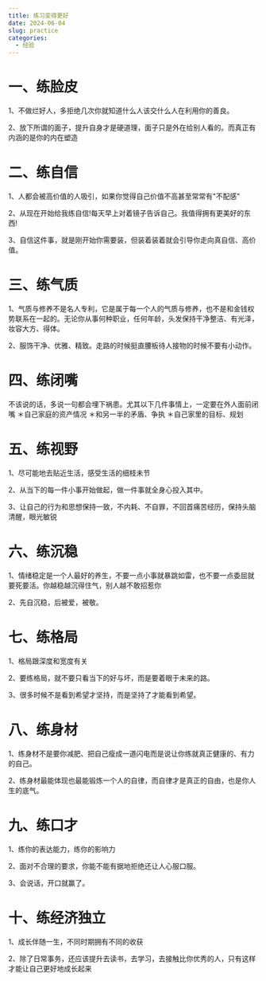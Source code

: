```yaml
---
title: 练习变得更好
date: 2024-06-04
slug: practice
categories:
  - 经验
---
```



# 一、练脸皮

1、不做烂好人，多拒绝几次你就知道什么人该交什么人在利用你的善良。

2、放下所谓的面子，提升自身才是硬道理，面子只是外在给别人看的。而真正有内涵的是你的内在塑造

# 二、练自信

1、人都会被高价值的人吸引，如果你觉得自己价值不高甚至常常有"不配感"

2、从现在开始给我练自信!每天早上对着镜子告诉自己。我值得拥有更美好的东西!

3、自信这件事，就是刚开始你需要装，但装着装着就会引导你走向真自信、高价值。

# 三、练气质

1、气质与修养不是名人专利，它是属于每一个人的气质与修养，也不是和金钱权势联系在一起的。无论你从事何种职业，任何年龄，头发保持干净整洁、有光泽，妆容大方、得体。

2、服饰干净、优雅、精致。走路的时候挺直腰板待人接物的时候不要有小动作。

# 四、练闭嘴

不该说的话，多说一句都会埋下祸患。尤其以下几件事情上，一定要在外人面前闭嘴
＊自己家庭的资产情况
＊和另一半的矛盾、争执
＊自己家里的目标、规划

# 五、练视野

1、尽可能地去贴近生活，感受生活的细枝未节

2、从当下的每一件小事开始做起，做一件事就全身心投入其中。

3、让自己的行为和思想保持一致，不内耗、不自罪，不回首痛苦经历，保持头脑清醒，眼光敏锐

# 六、练沉稳

1、情绪稳定是一个人最好的养生，不要一点小事就暴跳如雷，也不要一点委屈就要死要活。你越稳越沉得住气，别人越不敢招惹你

2、先自沉稳，后被爱，被敬。

# 七、练格局

1、格局跟深度和宽度有关

2、要练格局，就不要只看当下的好与坏，而是要着眼于未来的路。

3、很多时候不是看到希望才坚持，而是坚持了才能看到希望。

# 八、练身材

1、练身材不是要你减肥、把自己瘦成一道闪电而是说让你练就真正健康的、有力的自己。

2、练身材最能体现也最能锻炼一个人的自律，而自律才是真正的自由，也是你人生的底气。

# 九、练口才

1、练你的表达能力，练你的影响力

2、面对不合理的要求，你能不能有据地拒绝还让人心服口服。

3、会说话，开口就赢了。

# 十、练经济独立

1、成长伴随一生，不同时期拥有不同的收获

2、除了日常事务，还应该提升去读书，去学习，去接触比你优秀的人，只有这样才能让自己更好地成长起来
